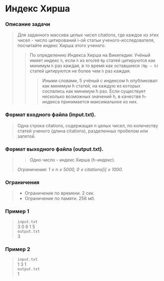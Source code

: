 # Индекс Хирша
### Описание задачи
> Для заданного массива целых чисел citations, где каждое из этих чисел - число
цитирований i-ой статьи ученого-исследователя, посчитайте индекс Хирша этого
ученого.
>> По определению Индекса Хирша на Википедии: Учёный имеет индекс `h`, если `h` из его/её `Np` статей цитируются как минимум 
> `h` раз каждая, в то время как оставшиеся `(Np − h)` статей цитируются не более чем `h` раз каждая. 
>>> Иными словами, 5 учёный с индексом h опубликовал как минимум h статей, на каждую из которых
сослались как минимум h раз.
Если существует несколько возможных значений h, в качестве h-индекса принимается максимальное из них.


### Формат входного файла (input.txt).
> Одна строка citations, содержащая n целых чисел, по количеству статей ученого (длина citations),
разделенных пробелом или запятой.

### Формат выходного файла (output.txt). 
>> Одно число - индекс Хирша (h-индекс).  
>
>_Ограничения: 1 ≤ n ≤ 5000, 0 ≤ citations[i] ≤ 1000._

### Ограничения
> - Ограничение по времени. 2 сек.
> - Ограничение по памяти. 256 мб.

### Пример 1
>`input.txt`  
> 3 0 6 1 5  
`output.txt`  
> 3

### Пример 2
>`input.txt`  
> 1 3 1  
`output.txt`  
> 1
